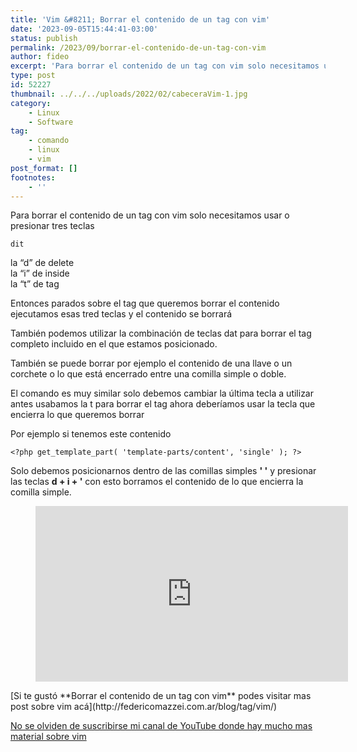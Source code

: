 ```yaml
---
title: 'Vim &#8211; Borrar el contenido de un tag con vim'
date: '2023-09-05T15:44:41-03:00'
status: publish
permalink: /2023/09/borrar-el-contenido-de-un-tag-con-vim
author: fideo
excerpt: 'Para borrar el contenido de un tag con vim solo necesitamos usar o presionar tres teclas'
type: post
id: 52227
thumbnail: ../../../uploads/2022/02/cabeceraVim-1.jpg
category:
    - Linux
    - Software
tag:
    - comando
    - linux
    - vim
post_format: []
footnotes:
    - ''
---
```

Para borrar el contenido de un tag con vim solo necesitamos usar o presionar tres teclas

```
dit
```

la “d” de delete  
la “i” de inside  
la “t” de tag

Entonces parados sobre el tag que queremos borrar el contenido ejecutamos esas tred teclas y el contenido se borrará

También podemos utilizar la combinación de teclas dat para borrar el tag completo incluido en el que estamos posicionado.

También se puede borrar por ejemplo el contenido de una llave o un corchete o lo que está encerrado entre una comilla simple o doble.

El comando es muy similar solo debemos cambiar la última tecla a utilizar antes usabamos la t para borrar el tag ahora deberíamos usar la tecla que encierra lo que queremos borrar

Por ejemplo si tenemos este contenido

```
<?php get_template_part( 'template-parts/content', 'single' ); ?>
```

Solo debemos posicionarnos dentro de las comillas simples **' '** y presionar las teclas **d + i + '** con esto borramos el contenido de lo que encierra la comilla simple.

<figure class="wp-block-embed is-type-video is-provider-youtube wp-block-embed-youtube wp-embed-aspect-16-9 wp-has-aspect-ratio"><div class="wp-block-embed__wrapper"><iframe allow="accelerometer; autoplay; clipboard-write; encrypted-media; gyroscope; picture-in-picture; web-share" allowfullscreen="" frameborder="0" height="281" loading="lazy" referrerpolicy="strict-origin-when-cross-origin" src="https://www.youtube.com/embed/Yn8Wsb-Vkjo?feature=oembed" title="Vim - Borrar el contenido de un tag con vim" width="500"></iframe></div></figure>[Si te gustó **Borrar el contenido de un tag con vim** podes visitar mas post sobre vim acá](http://federicomazzei.com.ar/blog/tag/vim/)

[No se olviden de suscribirse mi canal de YouTube donde hay mucho mas material sobre vim](https://bit.ly/suscribiteamicanalYouTube)